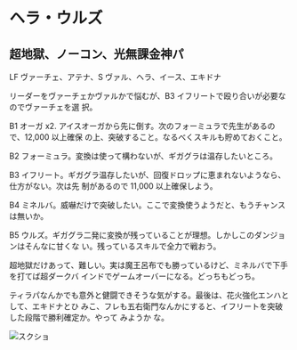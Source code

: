 # ヘラ・ウルズ

## 超地獄、ノーコン、光無課金神パ

LF ヴァーチェ、アテナ、S ヴァル、ヘラ、イース、エキドナ

リーダーをヴァーチェかヴァルかで悩むが、B3 イフリートで殴り合いが必要なのでヴァーチェを選
択。

B1 オーガ x2. アイスオーガから先に倒す。次のフォーミュラで先生があるので、12,000 以上確保
の上、突破すること。なるべくスキルも貯めておくこと。

B2 フォーミュラ。変換は使って構わないが、ギガグラは温存したいところ。

B3 イフリート。ギガグラ温存したいが、回復ドロップに恵まれないようなら、仕方がない。次は先
制があるので 11,000 以上確保しよう。

B4 ミネルバ。威嚇だけで突破したい。ここで変換使うようだと、もうチャンスは無いか。

B5 ウルズ。ギガグラ二発に変換が残っていることが理想。しかしこのダンジョンはそんなに甘くな
い。残っているスキルで全力で戦おう。

超地獄だけあって、難しい。実は魔王呂布でも勝っているけど、ミネルバで下手を打てば超ダークバ
インドでゲームオーバーになる。どっちもどっち。

ティラパなんかでも意外と健闘できそうな気がする。最後は、花火強化エンハとして、エキドナとひ
みこ、フレも五右衛門なんかにすると、イフリートを突破した段階で勝利確定か。やって みようか
な。

![スクショ](http://i.imgur.com/hNqIob8l.jpg)

<!-- vim: set tw=90 filetype=markdown : -->

